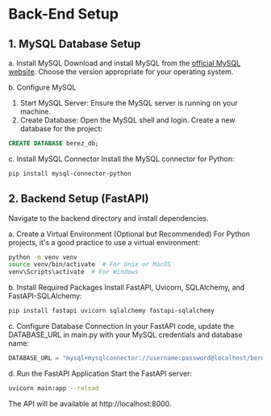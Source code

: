 # Back-End Setup

## 1. MySQL Database Setup
a. Install MySQL
Download and install MySQL from the [official MySQL website](https://dev.mysql.com/downloads/mysql/). Choose the version appropriate for your operating system.

b. Configure MySQL
1. Start MySQL Server: Ensure the MySQL server is running on your machine.
2. Create Database:
Open the MySQL shell and login.
Create a new database for the project:
```sql
CREATE DATABASE berez_db;
```
c. Install MySQL Connector
Install the MySQL connector for Python:

```bash
pip install mysql-connector-python
```
## 2. Backend Setup (FastAPI)
Navigate to the backend directory and install dependencies.

a. Create a Virtual Environment (Optional but Recommended)
For Python projects, it's a good practice to use a virtual environment:

```bash
python -m venv venv
source venv/bin/activate  # For Unix or MacOS
venv\Scripts\activate  # For Windows
```
b. Install Required Packages
Install FastAPI, Uvicorn, SQLAlchemy, and FastAPI-SQLAlchemy:

```bash
pip install fastapi uvicorn sqlalchemy fastapi-sqlalchemy
```
c. Configure Database Connection
In your FastAPI code, update the DATABASE_URL in main.py with your MySQL credentials and database name:

```python
DATABASE_URL = "mysql+mysqlconnector://username:password@localhost/berez_db"
```
d. Run the FastAPI Application
Start the FastAPI server:

```bash
uvicorn main:app --reload
```
The API will be available at http://localhost:8000.
